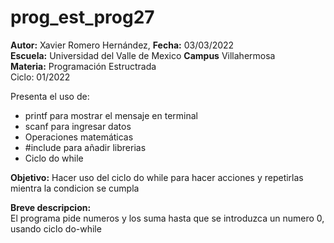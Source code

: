 # prog_est_prog27
<p><b>Autor:</b> Xavier Romero Hernández, <b>Fecha:</b> 03/03/2022 <br>
  <b>Escuela:</b> Universidad del Valle de Mexico <b>Campus</b> Villahermosa<br>
  <b>Materia:</b> Programación Estructrada<br>
Ciclo: 01/2022</p>

<p>
Presenta el uso de:
  <ul>
    <li>printf para mostrar el mensaje en terminal</li>
    <li>scanf para ingresar datos</li>
    <li>Operaciones matemáticas</li>
    <li>#include para añadir librerias</li>
    <li>Ciclo do while</li>
  </ul>
</p>

<b>Objetivo:</b> Hacer uso del ciclo do while para hacer acciones y repetirlas mientra la condicion se cumpla

<p><b>Breve descripcion:</b><br>
El programa pide numeros y los suma hasta que se introduzca un numero 0, usando ciclo do-while</p>
